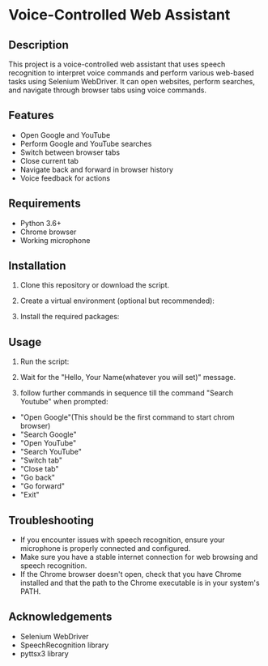 # Voice-Controlled Web Assistant

## Description
This project is a voice-controlled web assistant that uses speech recognition to interpret voice commands and perform various web-based tasks using Selenium WebDriver. It can open websites, perform searches, and navigate through browser tabs using voice commands.

## Features
- Open Google and YouTube
- Perform Google and YouTube searches
- Switch between browser tabs
- Close current tab
- Navigate back and forward in browser history
- Voice feedback for actions

## Requirements
- Python 3.6+
- Chrome browser
- Working microphone

## Installation

1. Clone this repository or download the script.

2. Create a virtual environment (optional but recommended):

3. Install the required packages:

## Usage

1. Run the script:

2. Wait for the "Hello, Your Name(whatever you will set)" message.

3. follow further commands in sequence till the command "Search Youtube" when prompted:
- "Open Google"(This should be the first command to start chrom browser)
- "Search Google"
- "Open YouTube"
- "Search YouTube"
- "Switch tab"
- "Close tab"
- "Go back"
- "Go forward"
- "Exit"

## Troubleshooting

- If you encounter issues with speech recognition, ensure your microphone is properly connected and configured.
- Make sure you have a stable internet connection for web browsing and speech recognition.
- If the Chrome browser doesn't open, check that you have Chrome installed and that the path to the Chrome executable is in your system's PATH.

## Acknowledgements
- Selenium WebDriver
- SpeechRecognition library
- pyttsx3 library  
